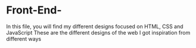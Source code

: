 # Front-End-
In this file, you will find my different designs focused on HTML, CSS and JavaScript
These are the different designs of the web
I got inspiration from different ways
